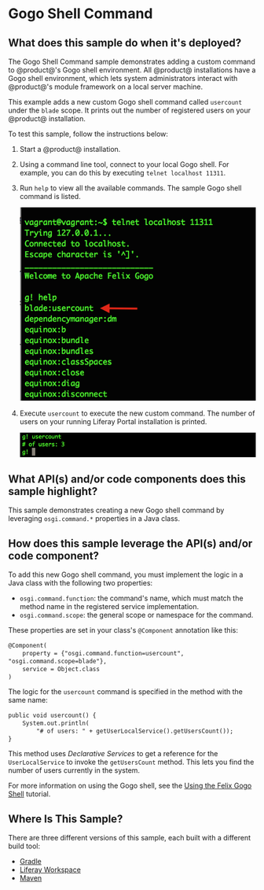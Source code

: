 # Gogo Shell Command [](id=gogo-shell-command)

## What does this sample do when it's deployed?

The Gogo Shell Command sample demonstrates adding a custom command to
@product@'s Gogo shell environment. All @product@ installations have a Gogo
shell environment, which lets system administrators interact with @product@'s
module framework on a local server machine.

This example adds a new custom Gogo shell command called `usercount` under the
`blade` scope. It prints out the number of registered users on your @product@
installation.

To test this sample, follow the instructions below:

1.  Start a @product@ installation.
2.  Using a command line tool, connect to your local Gogo shell. For example,
    you can do this by executing `telnet localhost 11311`.
3.  Run `help` to view all the available commands. The sample Gogo shell command
    is listed.

    ![Figure 1: The sample Gogo shell command is listed with all the available commands.](../../../images/gogo-shell-1.png)

4.  Execute `usercount` to execute the new custom command. The number of users
    on your running Liferay Portal installation is printed.

    ![Figure 2: The outcome of executing the `usercount` command.](../../../images/gogo-shell-2.png)

## What API(s) and/or code components does this sample highlight?

This sample demonstrates creating a new Gogo shell command by leveraging
`osgi.command.*` properties in a Java class.

## How does this sample leverage the API(s) and/or code component?

To add this new Gogo shell command, you must implement the logic in a Java
class with the following two properties:

- `osgi.command.function`: the command's name, which must match the method name
   in the registered service implementation.
- `osgi.command.scope`: the general scope or namespace for the command.

These properties are set in your class's `@Component` annotation like this:

    @Component(
        property = {"osgi.command.function=usercount", "osgi.command.scope=blade"},
        service = Object.class
    )

The logic for the `usercount` command is specified in the method with the same
name:

    public void usercount() {
        System.out.println(
            "# of users: " + getUserLocalService().getUsersCount());
    }

This method uses *Declarative Services* to get a reference for the
`UserLocalService` to invoke the `getUsersCount` method. This lets you find the
number of users currently in the system.

For more information on using the Gogo shell, see the
[Using the Felix Gogo Shell](/develop/reference/-/knowledge_base/7-0/using-the-felix-gogo-shell)
tutorial.

## Where Is This Sample? [](id=where-is-this-sample)

There are three different versions of this sample, each built with a different
build tool:

- [Gradle](https://github.com/liferay/liferay-blade-samples/tree/master/gradle/extensions/gogo)
- [Liferay Workspace](https://github.com/liferay/liferay-blade-samples/tree/master/liferay-workspace/extensions/gogo)
- [Maven](https://github.com/liferay/liferay-blade-samples/tree/master/maven/extensions/gogo)
